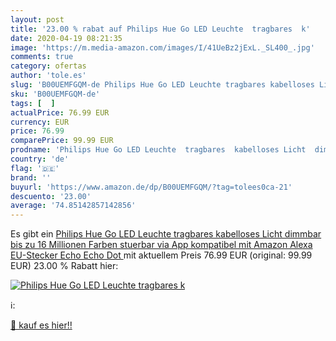 ```yaml
---
layout: post
title: '23.00 % rabat auf Philips Hue Go LED Leuchte  tragbares  k'
date: 2020-04-19 08:21:35
image: 'https://m.media-amazon.com/images/I/41UeBz2jExL._SL400_.jpg'
comments: true
category: ofertas
author: 'tole.es'
slug: 'B00UEMFGQM-de Philips Hue Go LED Leuchte tragbares kabelloses Licht...'
sku: 'B00UEMFGQM-de'
tags: [  ]
actualPrice: 76.99 EUR
currency: EUR
price: 76.99
comparePrice: 99.99 EUR
prodname: 'Philips Hue Go LED Leuchte  tragbares  kabelloses Licht  dimmbar  bis zu 16 Millionen Farben  stuerbar via App  kompatibel mit Amazon Alexa  EU-Stecker  Echo  Echo Dot '
country: 'de'
flag: '🇩🇪'
brand: ''
buyurl: 'https://www.amazon.de/dp/B00UEMFGQM/?tag=tolees0ca-21'
descuento: '23.00'
average: '74.85142857142856'
---
```


Es gibt ein [Philips Hue Go LED Leuchte  tragbares  kabelloses Licht  dimmbar  bis zu 16 Millionen Farben  stuerbar via App  kompatibel mit Amazon Alexa  EU-Stecker  Echo  Echo Dot ](https://www.amazon.de/dp/B00UEMFGQM/?tag=tolees0ca-21) mit aktuellem Preis 76.99 EUR (original: 99.99 EUR) 23.00 % Rabatt hier:

[![Philips Hue Go LED Leuchte  tragbares  k](https://m.media-amazon.com/images/I/41UeBz2jExL._SL400_.jpg)](https://www.amazon.de/dp/B00UEMFGQM/?tag=tolees0ca-21)

ℹ️:


[🛒 kauf es hier!!](https://www.amazon.de/dp/B00UEMFGQM/?tag=tolees0ca-21)
